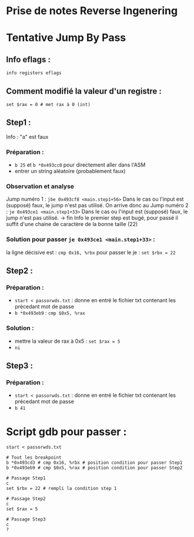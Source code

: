 # Prise de notes Reverse Ingenering

# Tentative Jump By Pass
## Info eflags :
`info registers eflags`

## Comment modifié la valeur d'un registre :
`set $rax = 0 # met rax à 0 (int)`

## Step1 :
Info : "a" est faux
### Préparation :
- `b 25` et `b *0x493cc0` pour directement aller dans l'ASM
- entrer un string aléatoire (probablement faux)
### Observation et analyse
Jump numéro 1 : `jbe 0x493cf8 <main.step1+56>`
Dans le cas ou l'input est (supposé) faux, le jump n'est pas utilisé.
On arrive donc au Jump numéro 2 : `je 0x493ce1 <main.step1+33>`
Dans le cas ou l'input est (supposé) faux, le jump n'est pas utilisé.
-> fin
Info le premier step est bugé, pour passé il suffit d'une chaine de caractère de la bonne taille (22)
### Solution pour passer `je 0x493ce1 <main.step1+33>` :
la ligne décisive est : `cmp 0x16, %rbx`
pour passer le je : `set $rbx = 22`

## Step2 :
### Préparation :
- `start < passorwds.txt` : donne en entré le fichier txt contenant les précedant mot de passe
- `b *0x493eb9` : `cmp $0x5, %rax`
### Solution :
- mettre la valeur de rax à 0x5 : `set $rax = 5`
- `ni`

## Step3 :
### Préparation :
- `start < passorwds.txt` : donne en entré le fichier txt contenant les précedant mot de passe
- `b 41`

# Script gdb pour passer :
```
start < passorwds.txt

# Tout les breakpoint
b *0x493cd3 # cmp 0x16, %rbx # position condition pour passer Step1
b *0x493eb9 # cmp $0x5, %rax # position condition pour passer Step2

# Passage Step1
c
set $rbx = 22 # rempli la condition step 1

# Passage Step2
c
set $rax = 5

# Passage Step3
c
?
```
